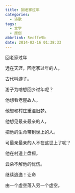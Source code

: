 ```yaml
---
title: 回老家过年
categories:
  - 诗歌
tags:
  - 文学
  - 原创
abbrlink: 5ecffe9b
date: 2014-02-16 01:38:33
---
```


回老家过年

 

远在天涯，回老家过年的人，

古代叫游子。

 

游子为啥想回乡过年呢？

 

他想看老屋故人，

他想和村庄重温旧梦。

 

他想见最亲最亲的人，

把他的生命带到世上的人。

 

可最亲最亲的人不在这世上了呢？

 

他在村道上盘桓，

云朵不解他的忧伤。

 

继续逃逸！让命

由一个虚空落入另一个虚空。
